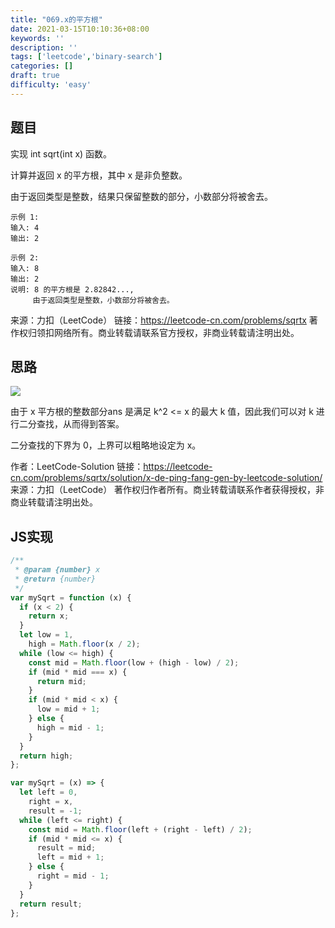 ```yaml
---
title: "069.x的平方根"
date: 2021-03-15T10:10:36+08:00
keywords: ''
description: ''
tags: ['leetcode','binary-search']
categories: []
draft: true
difficulty: 'easy'
---
```


## 题目

实现 int sqrt(int x) 函数。

计算并返回 x 的平方根，其中 x 是非负整数。

由于返回类型是整数，结果只保留整数的部分，小数部分将被舍去。

```
示例 1:  
输入: 4
输出: 2

示例 2:  
输入: 8
输出: 2
说明: 8 的平方根是 2.82842..., 
     由于返回类型是整数，小数部分将被舍去。
```

来源：力扣（LeetCode）
链接：https://leetcode-cn.com/problems/sqrtx
著作权归领扣网络所有。商业转载请联系官方授权，非商业转载请注明出处。

## 思路 

<img src="https://i.loli.net/2021/07/27/wrb1mWDLVIdsl2X.jpg" /> 

由于 x 平方根的整数部分ans 是满足 k^2 <= x 的最大 k 值，因此我们可以对 k 进行二分查找，从而得到答案。

二分查找的下界为 0，上界可以粗略地设定为 x。

作者：LeetCode-Solution
链接：https://leetcode-cn.com/problems/sqrtx/solution/x-de-ping-fang-gen-by-leetcode-solution/
来源：力扣（LeetCode）
著作权归作者所有。商业转载请联系作者获得授权，非商业转载请注明出处。

## JS实现

```javascript
/**
 * @param {number} x
 * @return {number}
 */
var mySqrt = function (x) {
  if (x < 2) {
    return x;
  }
  let low = 1,
    high = Math.floor(x / 2);
  while (low <= high) {
    const mid = Math.floor(low + (high - low) / 2);
    if (mid * mid === x) {
      return mid;
    }
    if (mid * mid < x) {
      low = mid + 1;
    } else {
      high = mid - 1;
    }
  }
  return high;
};
```

```javascript
var mySqrt = (x) => {
  let left = 0,
    right = x,
    result = -1;
  while (left <= right) {
    const mid = Math.floor(left + (right - left) / 2);
    if (mid * mid <= x) {
      result = mid;
      left = mid + 1;
    } else {
      right = mid - 1;
    }
  }
  return result;
};
```
